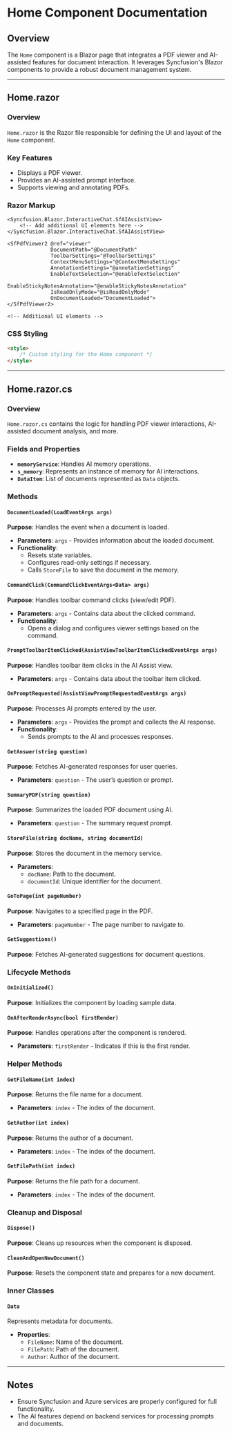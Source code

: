 ﻿# Home Component Documentation

## Overview
The `Home` component is a Blazor page that integrates a PDF viewer and AI-assisted features for document interaction. It leverages Syncfusion's Blazor components to provide a robust document management system.

---

## Home.razor

### Overview
`Home.razor` is the Razor file responsible for defining the UI and layout of the `Home` component.

### Key Features
- Displays a PDF viewer.
- Provides an AI-assisted prompt interface.
- Supports viewing and annotating PDFs.

### Razor Markup
```razor
<Syncfusion.Blazor.InteractiveChat.SfAIAssistView>
    <!-- Add additional UI elements here -->
</Syncfusion.Blazor.InteractiveChat.SfAIAssistView>

<SfPdfViewer2 @ref="viewer"
              DocumentPath="@DocumentPath"
              ToolbarSettings="@ToolbarSettings"
              ContextMenuSettings="@ContextMenuSettings"
              AnnotationSettings="@annotationSettings"
              EnableTextSelection="@enableTextSelection"
              EnableStickyNotesAnnotation="@enableStickyNotesAnnotation"
              IsReadOnlyMode="@isReadOnlyMode"
              OnDocumentLoaded="DocumentLoaded">
</SfPdfViewer2>

<!-- Additional UI elements -->
```

### CSS Styling
```html
<style>
    /* Custom styling for the Home component */
</style>
```

---

## Home.razor.cs

### Overview
`Home.razor.cs` contains the logic for handling PDF viewer interactions, AI-assisted document analysis, and more.

### Fields and Properties
- **`memoryService`**: Handles AI memory operations.
- **`s_memory`**: Represents an instance of memory for AI interactions.
- **`DataItem`**: List of documents represented as `Data` objects.

### Methods

#### `DocumentLoaded(LoadEventArgs args)`
**Purpose**: Handles the event when a document is loaded.
- **Parameters**: `args` - Provides information about the loaded document.
- **Functionality**:
  - Resets state variables.
  - Configures read-only settings if necessary.
  - Calls `StoreFile` to save the document in the memory.

#### `CommandClick(CommandClickEventArgs<Data> args)`
**Purpose**: Handles toolbar command clicks (view/edit PDF).
- **Parameters**: `args` - Contains data about the clicked command.
- **Functionality**:
  - Opens a dialog and configures viewer settings based on the command.

#### `PromptToolbarItemClicked(AssistViewToolbarItemClickedEventArgs args)`
**Purpose**: Handles toolbar item clicks in the AI Assist view.
- **Parameters**: `args` - Contains data about the toolbar item clicked.

#### `OnPromptRequested(AssistViewPromptRequestedEventArgs args)`
**Purpose**: Processes AI prompts entered by the user.
- **Parameters**: `args` - Provides the prompt and collects the AI response.
- **Functionality**:
  - Sends prompts to the AI and processes responses.

#### `GetAnswer(string question)`
**Purpose**: Fetches AI-generated responses for user queries.
- **Parameters**: `question` - The user’s question or prompt.

#### `SummaryPDF(string question)`
**Purpose**: Summarizes the loaded PDF document using AI.
- **Parameters**: `question` - The summary request prompt.

#### `StoreFile(string docName, string documentId)`
**Purpose**: Stores the document in the memory service.
- **Parameters**:
  - `docName`: Path to the document.
  - `documentId`: Unique identifier for the document.

#### `GoToPage(int pageNumber)`
**Purpose**: Navigates to a specified page in the PDF.
- **Parameters**: `pageNumber` - The page number to navigate to.

#### `GetSuggestions()`
**Purpose**: Fetches AI-generated suggestions for document questions.

### Lifecycle Methods

#### `OnInitialized()`
**Purpose**: Initializes the component by loading sample data.

#### `OnAfterRenderAsync(bool firstRender)`
**Purpose**: Handles operations after the component is rendered.
- **Parameters**: `firstRender` - Indicates if this is the first render.

### Helper Methods

#### `GetFileName(int index)`
**Purpose**: Returns the file name for a document.
- **Parameters**: `index` - The index of the document.

#### `GetAuthor(int index)`
**Purpose**: Returns the author of a document.
- **Parameters**: `index` - The index of the document.

#### `GetFilePath(int index)`
**Purpose**: Returns the file path for a document.
- **Parameters**: `index` - The index of the document.

### Cleanup and Disposal

#### `Dispose()`
**Purpose**: Cleans up resources when the component is disposed.

#### `CleanAndOpenNewDocument()`
**Purpose**: Resets the component state and prepares for a new document.

### Inner Classes

#### `Data`
Represents metadata for documents.
- **Properties**:
  - `FileName`: Name of the document.
  - `FilePath`: Path of the document.
  - `Author`: Author of the document.

---

## Notes
- Ensure Syncfusion and Azure services are properly configured for full functionality.
- The AI features depend on backend services for processing prompts and documents.
